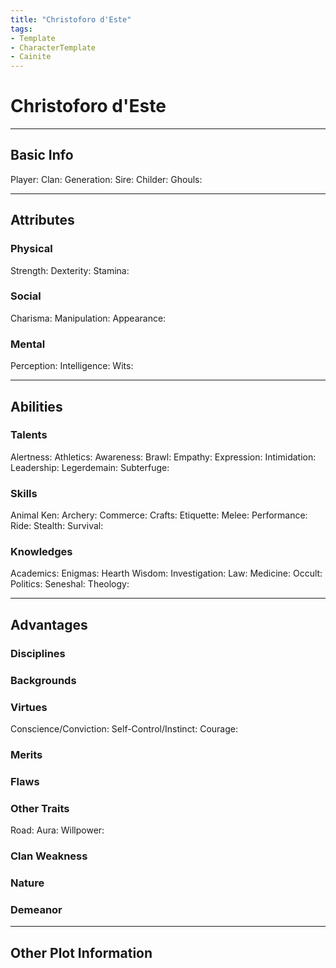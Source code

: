 ```yaml
---
title: "Christoforo d'Este"
tags:
- Template
- CharacterTemplate
- Cainite
---
```

# Christoforo d'Este
---
## Basic Info
Player: 
Clan:
Generation:
Sire:
Childer:
Ghouls:

---

## Attributes
### Physical
Strength: 
Dexterity:
Stamina:

### Social
Charisma:
Manipulation:
Appearance:

### Mental
Perception: 
Intelligence:
Wits:

---

## Abilities
### Talents
Alertness:
Athletics:
Awareness:
Brawl:
Empathy:
Expression:
Intimidation:
Leadership:
Legerdemain:
Subterfuge:

### Skills
Animal Ken:
Archery:
Commerce:
Crafts:
Etiquette:
Melee:
Performance:
Ride:
Stealth:
Survival:

### Knowledges
Academics:
Enigmas:
Hearth Wisdom:
Investigation:
Law:
Medicine:
Occult:
Politics:
Seneshal:
Theology:

---

## Advantages
### Disciplines



### Backgrounds



### Virtues
Conscience/Conviction: 
Self-Control/Instinct:
Courage:

### Merits

### Flaws

### Other Traits
Road:
Aura:
Willpower:

### Clan Weakness

### Nature

### Demeanor

---
## Other Plot Information
